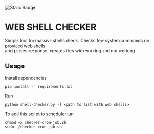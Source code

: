 ![Static Badge](https://img.shields.io/badge/Language%3A_-_Python_v.3.11.9-blue)

# WEB SHELL CHECKER 
Simple tool for massive shells check. Checks few system commands on provided web shells  
and parses response, creates files with working and not working 

## Usage 
Install dependencies 
```
pip install -r requirements.txt
```

Run 
```
python shell-checker.py -l <path to list with web shells>
```

To add this script to scheduler run
```
chmod +x checker-cron-job.sh
sudo ./checker-cron-job.sh
```
